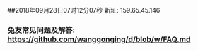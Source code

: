 ##2018年09月28日07时12分07秒 新址: 159.65.45.146
### 兔友常见问题及解答: https://github.com/wanggonging/d/blob/w/FAQ.md
